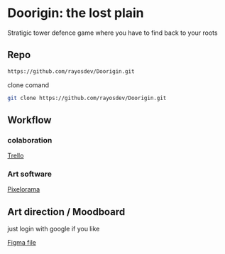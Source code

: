 # Doorigin: the lost plain

Stratigic tower defence game where you have to find back to your roots   



## Repo

```bash
https://github.com/rayosdev/Doorigin.git
```

clone comand

```bash
git clone https://github.com/rayosdev/Doorigin.git
```




## Workflow

### colaboration

[Trello](https://trello.com/invite/b/Z2K9tl1M/ATTI61be1dc19e4e839f99808f1945f02a27699FEFF7/welcome-board)

### Art software

[Pixelorama](https://github.com/Orama-Interactive/Pixelorama/releases/download/v0.10.3/Pixelorama.Windows-64bit.zip)



## Art direction / Moodboard

just login with google if you like

[Figma file](https://www.figma.com/file/kVHKFhvhC6hrT5CcxA7CmY/Doorigin?node-id=0%3A1&t=r5ypPLjhAI9Pwmh9-1)


